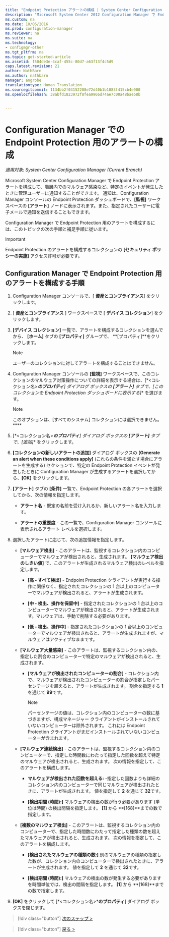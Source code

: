 ```yaml
---
title: "Endpoint Protection アラートの構成 | System Center Configuration Manager"
description: "Microsoft System Center 2012 Configuration Manager で Endpoint Protection アラートを構成する方法について説明します。"
ms.custom: na
ms.date: 10/06/2016
ms.prod: configuration-manager
ms.reviewer: na
ms.suite: na
ms.technology:
- configmgr-other
ms.tgt_pltfrm: na
ms.topic: get-started-article
ms.assetid: f504de3e-4caf-455c-80d7-a63f13f4c5d9
caps.latest.revision: 21
author: NathBarn
ms.author: nathbarn
manager: angrobe
translationtype: Human Translation
ms.sourcegitcommit: 1134bb2f04152288e72d40b1b1083f415cb4e900
ms.openlocfilehash: 38abfd1823972f8fea9966d74ae7c00a48baeb8b


---
```


#  <a name="configure-alerts-for-endpoint-protection-in-configuration-manager"></a>Configuration Manager での Endpoint Protection 用のアラートの構成

*適用対象: System Center Configuration Manager (Current Branch)*

 Microsoft System Center Configuration Manager で Endpoint Protection アラートを構成して、階層内でのマルウェア感染など、特定のイベントが発生したときに管理ユーザーに通知することができます。 通知は、Configuration Manager コンソールの Endpoint Protection ダッシュボードで、**[監視]** ワークスペースの **[アラート]** ノードに表示されます。また、指定されたユーザーに電子メールで通知を送信することもできます。

 Configuration Manager で Endpoint Protection 用のアラートを構成するには、このトピックの次の手順と補足手順に従います。

> [!IMPORTANT]
>  Endpoint Protection のアラートを構成するコレクションの **[セキュリティ ポリシーの実施]** アクセス許可が必要です。

## <a name="steps-to-configure-alerts-for-endpoint-protection-in-configuration-manager"></a>Configuration Manager で Endpoint Protection 用のアラートを構成する手順

1.  Configuration Manager コンソールで、[ **資産とコンプライアンス**] をクリックします。

2.  [ **資産とコンプライアンス** ] ワークスペースで [ **デバイス コレクション**] をクリックします。

3.  **[デバイス コレクション]** 一覧で、アラートを構成するコレクションを選んでから、 **[ホーム]** タブの **[プロパティ]** グループで、 **[プロパティ]**をクリックします。

    > [!NOTE]
    >  ユーザーのコレクションに対してアラートを構成することはできません。

4.  Configuration Manager コンソールの **[監視]** ワークスペースで、このコレクションのマルウェア対策操作についての詳細を表示する場合は、[*<コレクション名\>***のプロパティ**] ダイアログ ボックスの **[アラート]** タブで、**[このコレクションを Endpoint Protection ダッシュボードに表示する]** を選びます。

    > [!NOTE]
    >  このオプションは、[すべてのシステム] コレクションには選択できません。 ****

5.  [*<コレクション名\>***のプロパティ**] ダイアログ ボックスの **[アラート]** タブで、**[追加]** をクリックします。

6.  **[コレクションの新しいアラートの追加]** ダイアログ ボックスの **[Generate an alert when these conditions apply]** (これらの条件を満たす場合にアラートを生成する) セクションで、特定の Endpoint Protection イベントが発生したときに Configuration Manager が生成するアラートを選択してから、**[OK]** をクリックします。

7.  **[アラート]** タブの **[条件]** 一覧で、Endpoint Protection の各アラートを選択してから、次の情報を指定します。

    -   **アラート名** - 既定の名前を受け入れるか、新しいアラート名を入力します。

    -   **アラートの重要度** - この一覧で、Configuration Manager コンソールに表示されるアラート レベルを選択します。

8.  選択したアラートに応じて、次の追加情報を指定します。

    -   **[マルウェア検出]** - このアラートは、監視するコレクション内のコンピューターでマルウェアが検出されると、生成されます。 **[マルウェア検出のしきい値]** で、このアラートが生成されるマルウェア検出のレベルを指定します。

        -   **[高 - すべて検出]** - Endpoint Protection クライアントが実行する操作に関係なく、指定されたコレクションの 1 台以上のコンピューターでマルウェアが検出されると、アラートが生成されます。

        -   **[中 - 検出、操作を保留中]** - 指定されたコレクションの 1 台以上のコンピューターでマルウェアが検出されると、アラートが生成されます。マルウェアは、手動で削除する必要があります。

        -   **[低 - 検出、操作中]** - 指定されたコレクションの 1 台以上のコンピューターでマルウェアが検出されると、アラートが生成されますが、マルウェアはアクティブなままです。

    -   **[マルウェア大量感染]** - このアラートは、監視するコレクション内の、指定した割合のコンピューターで特定のマルウェアが検出されると、生成されます。

        -   **[マルウェアが検出されたコンピューターの割合]** - コレクション内で、マルウェアが検出されたコンピューターの割合が指定したパーセンテージを超えると、アラートが生成されます。 割合を指定する **1** を通じて **99**です。

            > [!NOTE]
            >  パーセンテージの値は、コレクション内のコンピューターの数に基づきますが、構成マネージャー クライアントがインストールされていないコンピューターは除外されます。 これには Endpoint Protection クライアントがまだインストールされていないコンピューターが含まれます。

    -   **[マルウェア連続検出]** - このアラートは、監視するコレクション内のコンピューターで、指定した時間数にわたって指定した回数を超えて特定のマルウェアが検出されると、生成されます。 次の情報を指定して、このアラートを構成します。

        -   **マルウェアが検出された回数を超える:** -指定した回数よりも詳細のコレクション内のコンピューターで同じマルウェアが検出されたときに、アラートが生成されます。 値を指定して **2** を通じて **32**です。

        -   **[検出期間 (時間):]** マルウェアの検出の数が行う必要があります (単位は時間) の検出間隔を指定します。 **[1]** から **[168]**までの数で指定します。

    -   **[複数のマルウェア検出]** - このアラートは、監視するコレクション内のコンピューターで、指定した時間数にわたって指定した種類の数を超えたマルウェアが検出されると、生成されます。 次の情報を指定して、このアラートを構成します。

        -   **[検出されたマルウェアの種類の数:]** 別のマルウェアの種類の指定した数が、コレクション内のコンピューターで検出されたときに、アラートが生成されます。 値を指定して **2** を通じて **32**です。

        -   **[検出期間 (時間):]** マルウェアの検出の数が発生する必要がありますを時間単位では、検出の間隔を指定します。 **[1]** から **[168]**までの数で指定します。

9. **[OK]** をクリックして [*<コレクション名\>***のプロパティ**] ダイアログ ボックスを閉じます。  

> [!div class="button"]
[次のステップ >](endpoint-definition-updates.md)

> [!div class="button"]
[戻る >](endpoint-protection-site-role.md)



<!--HONumber=Nov16_HO1-->



